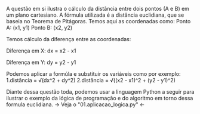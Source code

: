 A questão em si ilustra o cálculo da distância entre dois pontos (A e B) em um plano cartesiano. A fórmula utilizada é a distância euclidiana, que se baseia no Teorema de Pitágoras.
Temos aqui as coordenadas como:
Ponto A: (x1, y1)
Ponto B: (x2, y2)

Temos cálculo da diferença entre as coordenadas:

Diferença em X: dx = x2 - x1

Diferença em Y: dy = y2 - y1

Podemos aplicar a formúla e substituir os variáveis como por exemplo:
1.distância = √(dx^2 + dy^2)
2.distância = √((x2 - x1)^2 + (y2 - y1)^2)

Diante dessa questão toda, podemos usar a linguagem Python a seguir para ilustrar o exemplo da lógica de programação e do algoritmo em torno dessa formula euclidiana.
-> Veja o "01.aplicacao_logica.py" <-